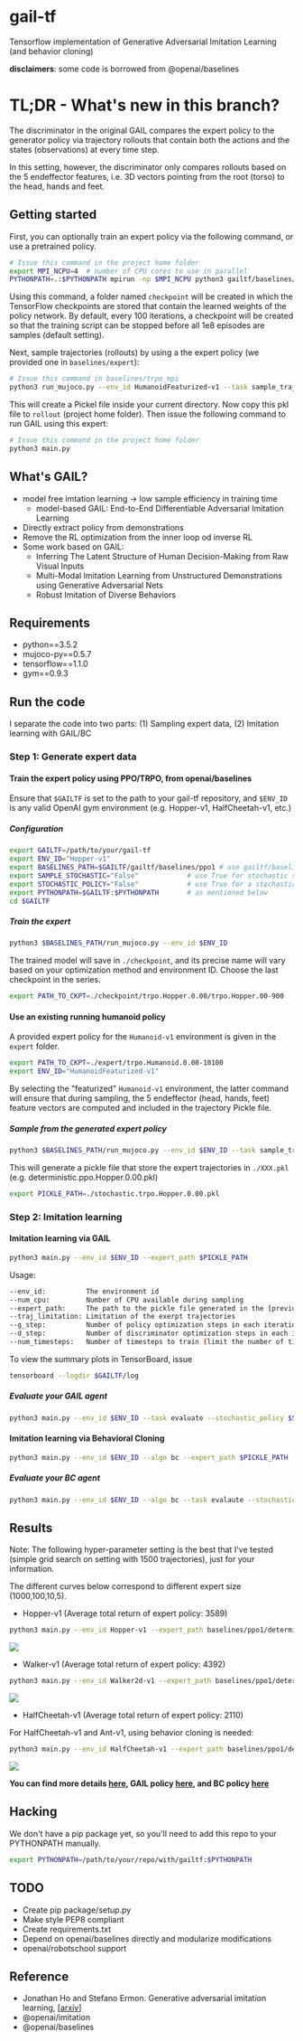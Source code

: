 # gail-tf
Tensorflow implementation of Generative Adversarial Imitation Learning (and 
behavior cloning)

**disclaimers**: some code is borrowed from @openai/baselines

# TL;DR - What's new in this branch?
The discriminator in the original GAIL compares the expert policy to the generator policy via trajectory rollouts
that contain both the actions and the states (observations) at every time step.

In this setting, however, the discriminator only compares rollouts based on the 5 endeffector features, i.e.
3D vectors pointing from the root (torso) to the head, hands and feet.

## Getting started
First, you can optionally train an expert policy via the following command, or use a pretrained policy.
```bash
# Issue this command in the project home folder
export MPI_NCPU=4  # number of CPU cores to use in parallel
PYTHONPATH=.:$PYTHONPATH mpirun -np $MPI_NCPU python3 gailtf/baselines/trpo_mpi/run_mujoco.py
```
Using this command, a folder named `checkpoint` will be created in which the TensorFlow checkpoints are stored that
contain the learned weights of the policy network. By default, every 100 iterations, a checkpoint will be created
so that the training script can be stopped before all 1e8 episodes are samples (default setting).

Next, sample trajectories (rollouts) by using a the expert policy (we provided one in `baselines/expert`):
```bash
# Issue this command in baselines/trpo_mpi
python3 run_mujoco.py --env_id HumanoidFeaturized-v1 --task sample_trajectory --sample_stochastic False --load_model_path ../../expert/humanoid_policy.ckpt
```

This will create a Pickel file inside your current directory. Now copy this pkl file to `rollout` (project home folder).
Then issue the following command to run GAIL using this expert:
```bash
# Issue this command in the project home folder
python3 main.py
```


## What's GAIL?
- model free imtation learning -> low sample efficiency in training time
  - model-based GAIL: End-to-End Differentiable Adversarial Imitation Learning
- Directly extract policy from demonstrations
- Remove the RL optimization from the inner loop od inverse RL
- Some work based on GAIL:
  - Inferring The Latent Structure of Human Decision-Making from Raw Visual 
    Inputs
  - Multi-Modal Imitation Learning from Unstructured Demonstrations using 
  Generative Adversarial Nets
  - Robust Imitation of Diverse Behaviors
  
## Requirements
- python==3.5.2
- mujoco-py==0.5.7
- tensorflow==1.1.0
- gym==0.9.3

## Run the code
I separate the code into two parts: (1) Sampling expert data, (2) Imitation 
learning with GAIL/BC

### Step 1: Generate expert data

#### Train the expert policy using PPO/TRPO, from openai/baselines
Ensure that `$GAILTF` is set to the path to your gail-tf repository, and 
`$ENV_ID` is any valid OpenAI gym environment (e.g. Hopper-v1, HalfCheetah-v1, 
etc.)

##### Configuration
``` bash
export GAILTF=/path/to/your/gail-tf
export ENV_ID="Hopper-v1"
export BASELINES_PATH=$GAILTF/gailtf/baselines/ppo1 # use gailtf/baselines/trpo_mpi for TRPO
export SAMPLE_STOCHASTIC="False"            # use True for stochastic sampling
export STOCHASTIC_POLICY="False"            # use True for a stochastic policy
export PYTHONPATH=$GAILTF:$PYTHONPATH       # as mentioned below
cd $GAILTF
```

##### Train the expert
```bash
python3 $BASELINES_PATH/run_mujoco.py --env_id $ENV_ID
```

The trained model will save in ```./checkpoint```, and its precise name will
vary based on your optimization method and environment ID. Choose the last 
checkpoint in the series.

```bash
export PATH_TO_CKPT=./checkpoint/trpo.Hopper.0.00/trpo.Hopper.00-900
```

#### Use an existing running humanoid policy
A provided expert policy for the `Humanoid-v1` environment is given in the `expert` folder.
```bash
export PATH_TO_CKPT=./expert/trpo.Humanoid.0.00-10100
export ENV_ID="HumanoidFeaturized-v1"
```
By selecting the "featurized" `Humanoid-v1` environment, the latter command will ensure that during sampling,
the 5 endeffector (head, hands, feet) feature vectors are computed and included in the trajectory Pickle file.

##### Sample from the generated expert policy
```bash
python3 $BASELINES_PATH/run_mujoco.py --env_id $ENV_ID --task sample_trajectory --sample_stochastic $SAMPLE_STOCHASTIC --load_model_path $PATH_TO_CKPT
```

This will generate a pickle file that store the expert trajectories in 
```./XXX.pkl``` (e.g. deterministic.ppo.Hopper.0.00.pkl)

```bash
export PICKLE_PATH=./stochastic.trpo.Hopper.0.00.pkl
```

### Step 2: Imitation learning

#### Imitation learning via GAIL

```bash
python3 main.py --env_id $ENV_ID --expert_path $PICKLE_PATH
```

Usage:
```bash
--env_id:          The environment id
--num_cpu:         Number of CPU available during sampling
--expert_path:     The path to the pickle file generated in the [previous section]()
--traj_limitation: Limitation of the exerpt trajectories
--g_step:          Number of policy optimization steps in each iteration
--d_step:          Number of discriminator optimization steps in each iteration
--num_timesteps:   Number of timesteps to train (limit the number of timesteps to interact with environment)
```

To view the summary plots in TensorBoard, issue
```bash
tensorboard --logdir $GAILTF/log
```

##### Evaluate your GAIL agent
```bash
python3 main.py --env_id $ENV_ID --task evaluate --stochastic_policy $STOCHASTIC_POLICY --load_model_path $PATH_TO_CKPT --expert_path $PICKLE_PATH
```

#### Imitation learning via Behavioral Cloning
```bash
python3 main.py --env_id $ENV_ID --algo bc --expert_path $PICKLE_PATH
```

##### Evaluate your BC agent
```bash
python3 main.py --env_id $ENV_ID --algo bc --task evalaute --stochastic_policy $STOCHASTIC_POLICY --load_model_path $PATH_TO_CKPT --expert_path $PICKLE_PATH
```

## Results

Note: The following hyper-parameter setting is the best that I've tested (simple 
grid search on setting with 1500 trajectories), just for your information.

The different curves below correspond to different expert size (1000,100,10,5).

- Hopper-v1 (Average total return of expert policy: 3589)

```bash
python3 main.py --env_id Hopper-v1 --expert_path baselines/ppo1/deterministic.ppo.Hopper.0.00.pkl --g_step 3 --adversary_entcoeff 0
```

![](misc/Hopper-true-reward.png)

- Walker-v1 (Average total return of expert policy: 4392)

```bash
python3 main.py --env_id Walker2d-v1 --expert_path baselines/ppo1/deterministic.ppo.Walker2d.0.00.pkl --g_step 3 --adversary_entcoeff 1e-3
```

![](misc/Walker2d-true-reward.png)

- HalfCheetah-v1 (Average total return of expert policy: 2110)

For HalfCheetah-v1 and Ant-v1, using behavior cloning is needed:
```bash
python3 main.py --env_id HalfCheetah-v1 --expert_path baselines/ppo1/deterministic.ppo.HalfCheetah.0.00.pkl --pretrained True --BC_max_iter 10000 --g_step 3 --adversary_entcoeff 1e-3
```

![](misc/HalfCheetah-true-reward.png)

**You can find more details [here](https://github.com/andrewliao11/gail-tf/blob/master/misc/exp.md), 
GAIL policy [here](https://drive.google.com/drive/folders/0B3fKFm-j0RqeRnZMTUJHSmdIdlU?usp=sharing), 
and BC policy [here](https://drive.google.com/drive/folders/0B3fKFm-j0RqeVFFmMWpHMk85cUk?usp=sharing)**

## Hacking
We don't have a pip package yet, so you'll need to add this repo to your 
PYTHONPATH manually.
```bash
export PYTHONPATH=/path/to/your/repo/with/gailtf:$PYTHONPATH
```

## TODO
* Create pip package/setup.py
* Make style PEP8 compliant
* Create requirements.txt
* Depend on openai/baselines directly and modularize modifications
* openai/robotschool support


## Reference
- Jonathan Ho and Stefano Ermon. Generative adversarial imitation learning, [[arxiv](https://arxiv.org/abs/1606.03476)]
- @openai/imitation
- @openai/baselines
